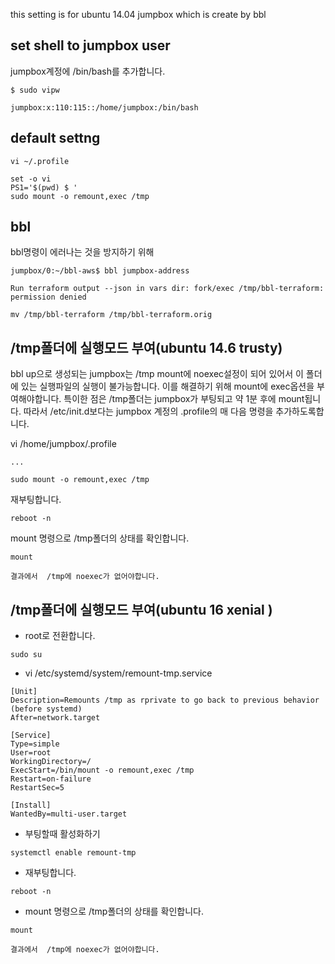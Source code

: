 this setting is for ubuntu 14.04 jumpbox which is create by bbl 

## set shell to jumpbox user

jumpbox계정에  /bin/bash를 추가합니다.
~~~
$ sudo vipw

jumpbox:x:110:115::/home/jumpbox:/bin/bash

~~~

## default settng

~~~
vi ~/.profile

set -o vi
PS1='$(pwd) $ '
sudo mount -o remount,exec /tmp
~~~

## bbl
bbl명령이 에러나는 것을 방지하기 위해
~~~증상
jumpbox/0:~/bbl-aws$ bbl jumpbox-address

Run terraform output --json in vars dir: fork/exec /tmp/bbl-terraform: permission denied
~~~

~~~
mv /tmp/bbl-terraform /tmp/bbl-terraform.orig

~~~


## /tmp폴더에 실행모드 부여(ubuntu 14.6 trusty)
bbl up으로 생성되는 jumpbox는 /tmp mount에 noexec설정이 되어 있어서 이 폴더에 있는 실행파일의 실행이 불가능합니다.
이를 해결하기 위해 mount에 exec옵션을 부여해야합니다. 
특이한 점은 /tmp폴더는 jumpbox가 부팅되고 약 1분 후에 mount됩니다. 따라서 /etc/init.d보다는 jumpbox 계정의 .profile의 매 다음 명령을 추가하도록합니다.

vi /home/jumpbox/.profile
~~~ 
...

sudo mount -o remount,exec /tmp
~~~

재부팅합니다.
~~~
reboot -n
~~~


mount 명령으로 /tmp폴더의 상태를 확인합니다.
~~~
mount

결과에서  /tmp에 noexec가 없어야합니다.
~~~

## /tmp폴더에 실행모드 부여(ubuntu 16 xenial )
* root로 전환합니다.
~~~
sudo su
~~~
* vi  /etc/systemd/system/remount-tmp.service
~~~
[Unit]
Description=Remounts /tmp as rprivate to go back to previous behavior (before systemd)
After=network.target

[Service]
Type=simple
User=root
WorkingDirectory=/
ExecStart=/bin/mount -o remount,exec /tmp
Restart=on-failure
RestartSec=5

[Install]
WantedBy=multi-user.target
~~~

* 부팅할때 활성화하기
~~~
systemctl enable remount-tmp
~~~

* 재부팅합니다.
~~~
reboot -n
~~~

* mount 명령으로 /tmp폴더의 상태를 확인합니다.
~~~
mount

결과에서  /tmp에 noexec가 없어야합니다.
~~~
